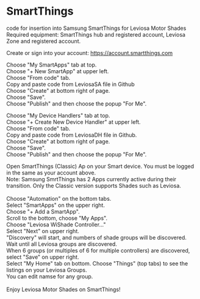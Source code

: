 # SmartThings
code for insertion into Samsung SmartThings for Leviosa Motor Shades<br>
Required equipment:  SmartThings hub and registered account, Leviosa Zone and registered account.<br>

Create or sign into your account:
https://account.smartthings.com

Choose "My SmartApps" tab at top. <br>
Choose "+ New SmartApp" at upper left.<br>
Choose "From code" tab.<br>
Copy and paste code from LeviosaSA file in Github<br>
Choose "Create" at bottom right of page.<br>
Choose "Save".<br>
Choose "Publish" and then choose the popup "For Me".<br>

Choose "My Device Handlers" tab at top.<br>
Choose "+ Create New Device Handler" at upper left.<br>
Choose "From code" tab.<br>
Copy and paste code from LeviosaDH file in Github.<br>
Choose "Create" at bottom right of page.<br>
Choose "Save".<br>
Choose "Publish" and then choose the popup "For Me".<br>

Open SmartThings (Classic) Ap on your Smart device.  You must be logged in the same as your account above.<br>
Note:  Samsung SmrtThings has 2 Apps currently active during their transition.  Only the Classic version supports Shades such as Leviosa.<br><br>
Choose "Automation" on the bottom tabs.<br>
Select "SmartApps" on the upper right.<br>
Choose "+ Add a SmartApp".<br>
Scroll to the bottom, choose "My Apps".<br>
Choose "Leviosa WiShade Controller..."<br>
Select "Next" on upper right.<br>
"Discovery" will start, and numbers of shade groups will be discovered.  Wait until all Leviosa groups are discovered.<br>
When 6 groups (or multiples of 6 for multiple controllers) are discovered, select "Save" on upper right.<br>
Select "My Home" tab on bottom.  Choose "Things" (top tabs) to see the listings on your Leviosa Groups.<br>
You can edit namse for any group.<br><br>
Enjoy Leviosa Motor Shades on SmartThings!<br>
